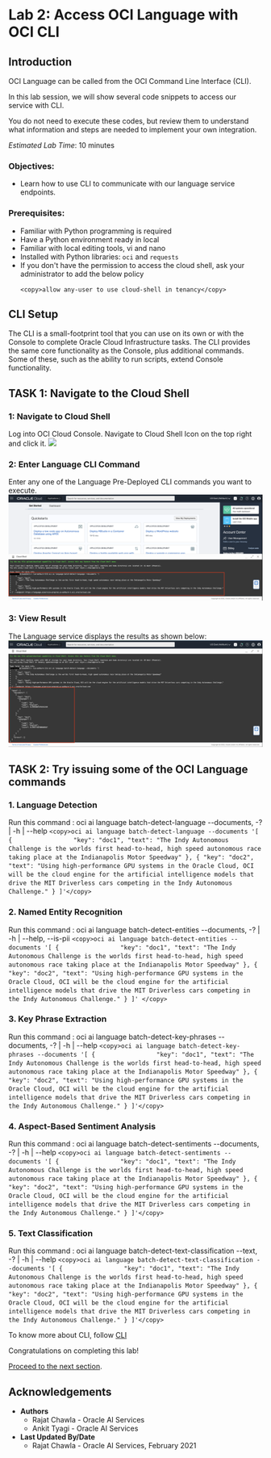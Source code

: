 # Lab 2: Access OCI Language with OCI CLI

## Introduction

OCI Language can be called from the OCI Command Line Interface (CLI).

In this lab session, we will show several code snippets to access our service with CLI.

You do not need to execute these codes, but review them to understand what information and steps are needed to implement your own integration.

*Estimated Lab Time*: 10 minutes

### Objectives:

* Learn how to use CLI to communicate with our language service endpoints.

### Prerequisites:
* Familiar with Python programming is required
* Have a Python environment ready in local
* Familiar with local editing tools, vi and nano
* Installed with Python libraries: `oci` and `requests`
* If you don't have the permission to access the cloud shell, ask your administrator to add the below policy
    ```
    <copy>allow any-user to use cloud-shell in tenancy</copy>
    ```

## CLI Setup

The CLI is a small-footprint tool that you can use on its own or with the Console to complete Oracle Cloud Infrastructure tasks. The CLI provides the same core functionality as the Console, plus additional commands. Some of these, such as the ability to run scripts, extend Console functionality.



## **TASK 1:** Navigate to the Cloud Shell

### 1: Navigate to Cloud Shell

Log into OCI Cloud Console. Navigate to Cloud Shell Icon on the top right and click it.
    ![](./images/cloudShellIcon.png " ")

### 2: Enter Language CLI Command

Enter any one of the Language Pre-Deployed CLI commands you want to execute.
    ![](./images/cloudShellCommand.png " ")


### 3: View Result

The Language service displays the results as shown below:
    ![](./images/clousShellResult.png " ")



<!-- ## **TASK 3:**To Install CLI in your Local
To install and use the CLI, follow [CLI](https://docs.oracle.com/en-us/iaas/Content/API/Concepts/cliconcepts.htm)


For information about using the CLI, see [Command Line Interface (CLI)](https://docs.oracle.com/iaas/Content/API/Concepts/cliconcepts.htm#Command_Line_Interface_CLI).
For a complete list of flags and options available for CLI commands, see the [Command Line Reference](https://docs.oracle.com/iaas/tools/oci-cli/latest/oci_cli_docs/). -->


## **TASK 2:** Try issuing some of the OCI Language commands

### 1. Language Detection
Run this command : oci ai language batch-detect-language --documents, -? | -h | --help
    ```
    <copy>oci ai language batch-detect-language --documents '[
    {                
      "key": "doc1",
      "text": "The Indy Autonomous Challenge is the worlds first head-to-head, high speed autonomous race taking place at the Indianapolis Motor Speedway"
    },
    {
      "key": "doc2",
      "text": "Using high-performance GPU systems in the Oracle Cloud, OCI will be the cloud engine for the artificial intelligence models that drive the MIT Driverless cars competing in the Indy Autonomous Challenge."
    }
]'</copy>
    ```

### 2. Named Entity Recognition
Run this command : oci ai language batch-detect-entities --documents, -? | -h | --help, --is-pii
    ```
    <copy>oci ai language batch-detect-entities --documents '[
    {                
      "key": "doc1",
      "text": "The Indy Autonomous Challenge is the worlds first head-to-head, high speed autonomous race taking place at the Indianapolis Motor Speedway"
    },
    {
      "key": "doc2",
      "text": "Using high-performance GPU systems in the Oracle Cloud, OCI will be the cloud engine for the artificial intelligence models that drive the MIT Driverless cars competing in the Indy Autonomous Challenge."
    }
]'
</copy>
    ```

### 3. Key Phrase Extraction
Run this command : oci ai language batch-detect-key-phrases --documents, -? | -h | --help
    ```
    <copy>oci ai language batch-detect-key-phrases --documents '[
    {                
      "key": "doc1",
      "text": "The Indy Autonomous Challenge is the worlds first head-to-head, high speed autonomous race taking place at the Indianapolis Motor Speedway"
    },
    {
      "key": "doc2",
      "text": "Using high-performance GPU systems in the Oracle Cloud, OCI will be the cloud engine for the artificial intelligence models that drive the MIT Driverless cars competing in the Indy Autonomous Challenge."
    }
]'</copy>
    ```

### 4. Aspect-Based Sentiment Analysis
Run this command : oci ai language batch-detect-sentiments --documents, -? | -h | --help
    ```
    <copy>oci ai language batch-detect-sentiments --documents '[
    {                
      "key": "doc1",
      "text": "The Indy Autonomous Challenge is the worlds first head-to-head, high speed autonomous race taking place at the Indianapolis Motor Speedway"
    },
    {
      "key": "doc2",
      "text": "Using high-performance GPU systems in the Oracle Cloud, OCI will be the cloud engine for the artificial intelligence models that drive the MIT Driverless cars competing in the Indy Autonomous Challenge."
    }
]'</copy>
    ```

### 5. Text Classification
Run this command : oci ai language batch-detect-text-classification --text, -? | -h | --help
    ```
    <copy>oci ai language batch-detect-text-classification --documents '[
    {                
      "key": "doc1",
      "text": "The Indy Autonomous Challenge is the worlds first head-to-head, high speed autonomous race taking place at the Indianapolis Motor Speedway"
    },
    {
      "key": "doc2",
      "text": "Using high-performance GPU systems in the Oracle Cloud, OCI will be the cloud engine for the artificial intelligence models that drive the MIT Driverless cars competing in the Indy Autonomous Challenge."
    }
]'</copy>
    ```


To know more about CLI, follow [CLI](https://docs.oracle.com/en-us/iaas/Content/API/Concepts/cliconcepts.htm)

Congratulations on completing this lab!

[Proceed to the next section](#next).

## Acknowledgements
* **Authors**
    * Rajat Chawla  - Oracle AI Services
    * Ankit Tyagi -  Oracle AI Services
* **Last Updated By/Date**
    * Rajat Chawla  - Oracle AI Services, February 2021
